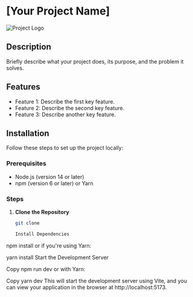 # [Your Project Name]

![Project Logo](path/to/logo.png)

## Description

Briefly describe what your project does, its purpose, and the problem it solves.

## Features

- Feature 1: Describe the first key feature.
- Feature 2: Describe the second key feature.
- Feature 3: Describe another key feature.

## Installation

Follow these steps to set up the project locally:

### Prerequisites

- Node.js (version 14 or later)
- npm (version 6 or later) or Yarn

### Steps

1. **Clone the Repository**

   ```bash
   git clone 

   Install Dependencies

npm install
or if you're using Yarn:


yarn install
Start the Development Server

Copy
npm run dev
or with Yarn:

Copy
yarn dev
This will start the development server using Vite, and you can view your application in the browser at http://localhost:5173.
